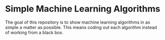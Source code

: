 # Simple Machine Learning Algorithms
The goal of this repository is to show machine learning algorithms in as simple a matter as possible. This means coding out each algorithm instead of working from a black box. 
